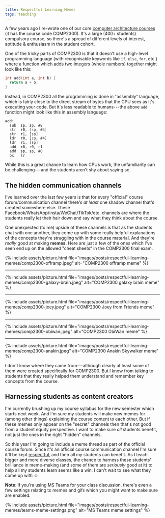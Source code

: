 ```yaml
---
title: Respectful Learning Memes
tags: teaching
---
```


A few years ago I re-wrote one of our core [computer architecture
courses](https://cs.anu.edu.au/courses/comp2300/) (it has the course code
COMP2300). It's a large (400+ students) compulsory course, so there's a spread
of different levels of interest, aptitude & enthusiasm in the student cohort.

One of the tricky parts of COMP2300 is that it doesn't use a high-level
programming language (with recognisable keywords like `if`, `else`, `for`, etc.)
where a function which adds two integers (whole numbers) together might look
like this:

```c
int add(int a, int b) {
  return a + b;
}
```

Instead, in COMP2300 all the programming is done in "assembly" language, which
is fairly close to the direct stream of bytes that the CPU sees as it's
executing your code. But it's less readable to humans---the above `add` function
might look like this in assembly language:

```arm
add:
  sub  sp, sp, #8
  str  r0, [sp, #4]
  str  r1, [sp]
  ldr  r0, [sp, #4]
  ldr  r1, [sp]
  add  r0, r0, r1
  add  sp, sp, #8
  bx   lr
```

While this is a great chance to learn how CPUs work, the unfamiliarity can
be challenging---and the students aren't shy about saying so.

## The hidden communication channels

I've learned over the last few years is that for every "official" course
forum/communication channel there's _at least_ one shadow channel that's created
somewhere else. These Facebook/WhatsApp/Insta/WeChat/TikTok/etc. channels are
where the students really let their hair down and say what they think about the
course.

One unexpected (to me) upside of these channels is that as the students chat
with one another, they come up with some really helpful explanations of the
concepts they're struggling with in the course material. And they're _really_
good at making **memes**. Here are just a few of the ones which I've seen end up
on the allowed "cheat sheets" in the COMP2300 final exam.

{% include assets/picture.html file="images/posts/respectful-learning-memes/comp2300-offramp.jpeg" alt="COMP2300 offramp meme" %}

---

{% include assets/picture.html file="images/posts/respectful-learning-memes/comp2300-galaxy-brain.jpeg" alt="COMP2300 galaxy brain meme" %}

---

{% include assets/picture.html file="images/posts/respectful-learning-memes/comp2300-joey.jpeg" alt="COMP2300 Joey from Friends meme" %}

---

{% include assets/picture.html file="images/posts/respectful-learning-memes/comp2300-obiwan.jpeg" alt="COMP2300 ObiWan meme" %}

---

{% include assets/picture.html file="images/posts/respectful-learning-memes/comp2300-anakin.jpeg" alt="COMP2300 Anakin Skywalker meme" %}

I don't know where they came from---although clearly at least some of them were
created specifically for COMP2300. But I know from talking to students that they
really helped them understand and remember key concepts from the course.

## Harnessing students as content creators

I'm currently brushing up my course syllabus for the new semester which starts
next week. And I'm sure my students will make new memes for (among other things)
explaining the course content to each other. But if these memes only appear on
the "secret" channels then that's not good from a student equity perspective. I
want to make sure _all_ students benefit, not just the ones in the right
"hidden" channels.

So this year I'm going to include a meme thread as part of the official course
forum. Since it's an official course communication channel I'm sure it'll be
kept [respectful](https://twitter.com/RespectfulMemes), and then all my students
can benefit. As I teach bigger and more diverse classes, the chance to harness
these students' brilliance in meme-making (and some of them are _seriously_ good
at it) to help all my students learn seems like a win. I can't wait to see what
they come up with ☺

**Note**: if you're using MS Teams for your class discussion, there's even a few
settings relating to memes and gifs which you might want to make sure are
enabled.

{% include assets/picture.html file="images/posts/respectful-learning-memes/teams-meme-settings.png" alt="MS Teams meme settings" %}
